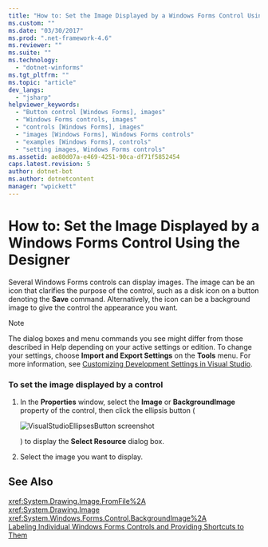 ```yaml
---
title: "How to: Set the Image Displayed by a Windows Forms Control Using the Designer | Microsoft Docs"
ms.custom: ""
ms.date: "03/30/2017"
ms.prod: ".net-framework-4.6"
ms.reviewer: ""
ms.suite: ""
ms.technology: 
  - "dotnet-winforms"
ms.tgt_pltfrm: ""
ms.topic: "article"
dev_langs: 
  - "jsharp"
helpviewer_keywords: 
  - "Button control [Windows Forms], images"
  - "Windows Forms controls, images"
  - "controls [Windows Forms], images"
  - "images [Windows Forms], Windows Forms controls"
  - "examples [Windows Forms], controls"
  - "setting images, Windows Forms controls"
ms.assetid: ae80d07a-e469-4251-90ca-df71f5852454
caps.latest.revision: 5
author: dotnet-bot
ms.author: dotnetcontent
manager: "wpickett"
---
```

# How to: Set the Image Displayed by a Windows Forms Control Using the Designer
Several Windows Forms controls can display images. The image can be an icon that clarifies the purpose of the control, such as a disk icon on a button denoting the **Save** command. Alternatively, the icon can be a background image to give the control the appearance you want.  
  
> [!NOTE]
>  The dialog boxes and menu commands you see might differ from those described in Help depending on your active settings or edition. To change your settings, choose **Import and Export Settings** on the **Tools** menu. For more information, see [Customizing Development Settings in Visual Studio](http://msdn.microsoft.com/en-us/22c4debb-4e31-47a8-8f19-16f328d7dcd3).  
  
### To set the image displayed by a control  
  
1.  In the **Properties** window, select the **Image** or **BackgroundImage** property of the control, then click the ellipsis button (  
  
     ![VisualStudioEllipsesButton screenshot](../../../../docs/framework/winforms/media/vbellipsesbutton.png "vbEllipsesButton")  
  
     ) to display the **Select Resource** dialog box.  
  
2.  Select the image you want to display.  
  
## See Also  
 <xref:System.Drawing.Image.FromFile%2A>   
 <xref:System.Drawing.Image>   
 <xref:System.Windows.Forms.Control.BackgroundImage%2A>   
 [Labeling Individual Windows Forms Controls and Providing Shortcuts to Them](../../../../docs/framework/winforms/controls/labeling-individual-windows-forms-controls-and-providing-shortcuts-to-them.md)